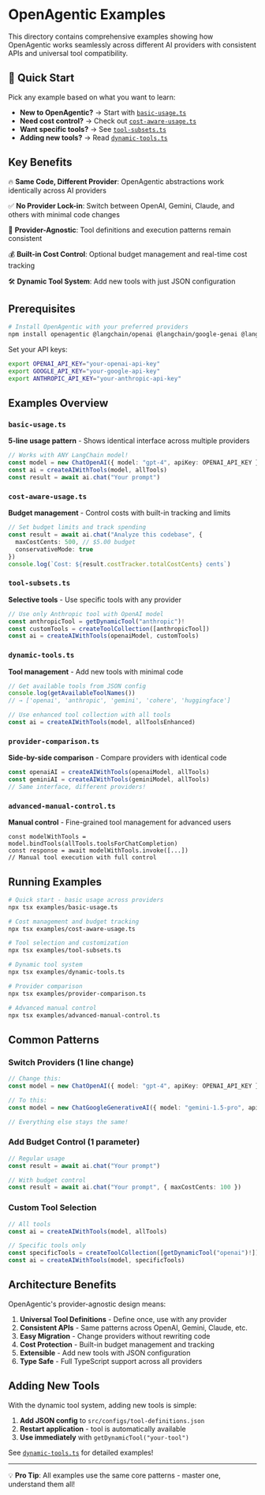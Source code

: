 # OpenAgentic Examples

This directory contains comprehensive examples showing how OpenAgentic works seamlessly across different AI providers with consistent APIs and universal tool compatibility.

## 🚀 Quick Start

Pick any example based on what you want to learn:

- **New to OpenAgentic?** → Start with [`basic-usage.ts`](#basic-usagets)
- **Need cost control?** → Check out [`cost-aware-usage.ts`](#cost-aware-usagets)
- **Want specific tools?** → See [`tool-subsets.ts`](#tool-subsetsts)
- **Adding new tools?** → Read [`dynamic-tools.ts`](#dynamic-toolsts)

## Key Benefits

🔥 **Same Code, Different Provider**: OpenAgentic abstractions work identically across AI providers

✅ **No Provider Lock-in**: Switch between OpenAI, Gemini, Claude, and others with minimal code changes

🚀 **Provider-Agnostic**: Tool definitions and execution patterns remain consistent

💰 **Built-in Cost Control**: Optional budget management and real-time cost tracking

🛠️ **Dynamic Tool System**: Add new tools with just JSON configuration

## Prerequisites

```bash
# Install OpenAgentic with your preferred providers
npm install openagentic @langchain/openai @langchain/google-genai @langchain/anthropic
```

Set your API keys:
```bash
export OPENAI_API_KEY="your-openai-api-key"
export GOOGLE_API_KEY="your-google-api-key"
export ANTHROPIC_API_KEY="your-anthropic-api-key"
```

## Examples Overview

### `basic-usage.ts`
**5-line usage pattern** - Shows identical interface across multiple providers
```typescript
// Works with ANY LangChain model!
const model = new ChatOpenAI({ model: "gpt-4", apiKey: OPENAI_API_KEY })
const ai = createAIWithTools(model, allTools)
const result = await ai.chat("Your prompt")
```

### `cost-aware-usage.ts`
**Budget management** - Control costs with built-in tracking and limits
```typescript
// Set budget limits and track spending
const result = await ai.chat("Analyze this codebase", {
  maxCostCents: 500, // $5.00 budget
  conservativeMode: true
})
console.log(`Cost: ${result.costTracker.totalCostCents} cents`)
```

### `tool-subsets.ts`
**Selective tools** - Use specific tools with any provider
```typescript
// Use only Anthropic tool with OpenAI model
const anthropicTool = getDynamicTool("anthropic")!
const customTools = createToolCollection([anthropicTool])
const ai = createAIWithTools(openaiModel, customTools)
```

### `dynamic-tools.ts`
**Tool management** - Add new tools with minimal code
```typescript
// Get available tools from JSON config
console.log(getAvailableToolNames())
// → ['openai', 'anthropic', 'gemini', 'cohere', 'huggingface']

// Use enhanced tool collection with all tools
const ai = createAIWithTools(model, allToolsEnhanced)
```

### `provider-comparison.ts`
**Side-by-side comparison** - Compare providers with identical code
```typescript
const openaiAI = createAIWithTools(openaiModel, allTools)
const geminiAI = createAIWithTools(geminiModel, allTools)
// Same interface, different providers!
```

### `advanced-manual-control.ts`
**Manual control** - Fine-grained tool management for advanced users
```
const modelWithTools = model.bindTools(allTools.toolsForChatCompletion)
const response = await modelWithTools.invoke([...])
// Manual tool execution with full control
```

## Running Examples

```bash
# Quick start - basic usage across providers
npx tsx examples/basic-usage.ts

# Cost management and budget tracking
npx tsx examples/cost-aware-usage.ts

# Tool selection and customization
npx tsx examples/tool-subsets.ts

# Dynamic tool system
npx tsx examples/dynamic-tools.ts

# Provider comparison
npx tsx examples/provider-comparison.ts

# Advanced manual control
npx tsx examples/advanced-manual-control.ts
```

## Common Patterns

### Switch Providers (1 line change)
```typescript
// Change this:
const model = new ChatOpenAI({ model: "gpt-4", apiKey: OPENAI_API_KEY })

// To this:
const model = new ChatGoogleGenerativeAI({ model: "gemini-1.5-pro", apiKey: GOOGLE_API_KEY })

// Everything else stays the same!
```

### Add Budget Control (1 parameter)
```typescript
// Regular usage
const result = await ai.chat("Your prompt")

// With budget control
const result = await ai.chat("Your prompt", { maxCostCents: 100 })
```

### Custom Tool Selection
```typescript
// All tools
const ai = createAIWithTools(model, allTools)

// Specific tools only
const specificTools = createToolCollection([getDynamicTool("openai")!])
const ai = createAIWithTools(model, specificTools)
```

## Architecture Benefits

OpenAgentic's provider-agnostic design means:

1. **Universal Tool Definitions** - Define once, use with any provider
2. **Consistent APIs** - Same patterns across OpenAI, Gemini, Claude, etc.
3. **Easy Migration** - Change providers without rewriting code
4. **Cost Protection** - Built-in budget management and tracking
5. **Extensible** - Add new tools with JSON configuration
6. **Type Safe** - Full TypeScript support across all providers

## Adding New Tools

With the dynamic tool system, adding new tools is simple:

1. **Add JSON config** to `src/configs/tool-definitions.json`
2. **Restart application** - tool is automatically available
3. **Use immediately** with `getDynamicTool("your-tool")`

See [`dynamic-tools.ts`](./dynamic-tools.ts) for detailed examples!

---

💡 **Pro Tip**: All examples use the same core patterns - master one, understand them all!
